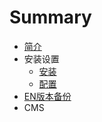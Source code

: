 # Summary

* [简介](README.md)
* 安装设置
   * [安装](setup-installation.md)
   * [配置](setup-configuration.md)
* [EN版本备份](ENbackup/README.md)
* CMS

